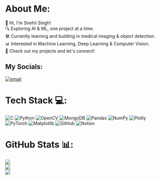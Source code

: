 # About Me:
👋 Hi, I'm Snehil Singh!<br>🔍 Exploring AI & ML, one project at a time.<br>🛠 Currently learning and building in medical imaging & object detection.<br>📊 Interested in Machine Learning, Deep Learning & Computer Vision.<br>📂 Check out my projects and let's connect!


## My Socials:
[![email](https://img.shields.io/badge/Email-D14836?logo=gmail&logoColor=white)](mailto:snehil.singh5151@gmail.com) 

# Tech Stack 💻:
![C](https://img.shields.io/badge/c-%2300599C.svg?style=for-the-badge&logo=c&logoColor=white) ![Python](https://img.shields.io/badge/python-3670A0?style=for-the-badge&logo=python&logoColor=ffdd54) ![OpenCV](https://img.shields.io/badge/opencv-%23white.svg?style=for-the-badge&logo=opencv&logoColor=white) ![MongoDB](https://img.shields.io/badge/MongoDB-%234ea94b.svg?style=for-the-badge&logo=mongodb&logoColor=white) ![Pandas](https://img.shields.io/badge/pandas-%23150458.svg?style=for-the-badge&logo=pandas&logoColor=white) ![NumPy](https://img.shields.io/badge/numpy-%23013243.svg?style=for-the-badge&logo=numpy&logoColor=white) ![Plotly](https://img.shields.io/badge/Plotly-%233F4F75.svg?style=for-the-badge&logo=plotly&logoColor=white) ![PyTorch](https://img.shields.io/badge/PyTorch-%23EE4C2C.svg?style=for-the-badge&logo=PyTorch&logoColor=white) ![Matplotlib](https://img.shields.io/badge/Matplotlib-%23ffffff.svg?style=for-the-badge&logo=Matplotlib&logoColor=black) ![GitHub](https://img.shields.io/badge/github-%23121011.svg?style=for-the-badge&logo=github&logoColor=white) ![Notion](https://img.shields.io/badge/Notion-%23000000.svg?style=for-the-badge&logo=notion&logoColor=white)
# GitHub Stats 📊:
![](https://github-readme-stats.vercel.app/api?username=snehil-mod&theme=dark&hide_border=false&include_all_commits=false&count_private=false)<br/>
![](https://nirzak-streak-stats.vercel.app/?user=snehil-mod&theme=dark&hide_border=false)<br/>
![](https://github-readme-stats.vercel.app/api/top-langs/?username=snehil-mod&theme=dark&hide_border=false&include_all_commits=false&count_private=false&layout=compact)

<!-- Proudly created with GPRM ( https://gprm.itsvg.in ) -->
